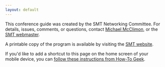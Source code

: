 ```yaml
---
layout: default
---
```

This conference guide was created by the SMT Networking Committee. For details, issues, comments, or questions, contact [Michael McClimon](michael@mcclimon.org), or the [SMT webmaster](webmaster@societymusictheory.org).

A printable copy of the program is available by visiting the [SMT website](https://societymusictheory.org/events/meeting2016/main#program).

If you'd like to add a shortcut to this page on the home screen of your mobile device, you
can <a href="http://www.howtogeek.com/196087/how-to-add-websites-to-the-home-screen-on-any-smartphone-or-tablet/">follow
these instructions from How-To Geek</a>.
